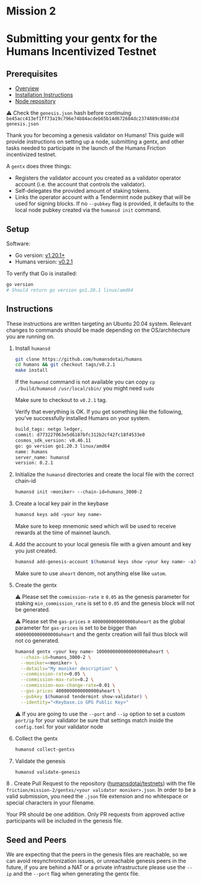 # Mission 2 

# Submitting your gentx for the Humans Incentivized Testnet

## Prerequisites

* [Overview](../../Readme.md)
* [Installation Instructions](../../Install.md)
* [Node repository](https://github.com/humansdotai/humans/)

⚠️ Check the `genesis.json` hash before continuing `be45acc413ef1ff73a19c796e74b84acdeb65b14d672684dc2374889c898cd3d  genesis.json`

Thank you for becoming a genesis validator on Humans! This guide will provide instructions on setting up a node, submitting a gentx, and other tasks needed to participate in the launch of the Humans Friction incentivized testnet.

A `gentx` does three things:

* Registers the validator account you created as a validator operator account (i.e. the account that controls the validator).
* Self-delegates the provided amount of staking tokens.
* Links the operator account with a Tendermint node pubkey that will be used for signing blocks. If no `--pubkey` flag is provided, it defaults to the local node pubkey created via the `humansd init` command.

## Setup

Software:

* Go version: [v1.20.1+](https://golang.org/dl/)
* Humans version: [v0.2.1](https://github.com/humansdotai/humans/releases)

To verify that Go is installed:

```sh
go version
# Should return go version go1.20.1 linux/amd64
```

## Instructions

These instructions are written targeting an Ubuntu 20.04 system.  Relevant changes to commands should be made depending on the OS/architecture you are running on.

1. Install `humansd`

   ```bash
   git clone https://github.com/humansdotai/humans
   cd humans && git checkout tags/v0.2.1
   make install
   ```

   If the `humansd` command is not available you can copy `cp ./build/humansd /usr/local/sbin/` you might need `sudo`

   Make sure to checkout to `v0.2.1` tag.

   Verify that everything is OK. If you get something *like* the following, you've successfully installed Humans on your system.

   ```sh
   build_tags: netgo ledger,
   commit: d773227063e5d6187bfc312b2cf42fc18f4533e0
   cosmos_sdk_version: v0.46.11
   go: go version go1.20.3 linux/amd64
   name: humans
   server_name: humansd
   version: 0.2.1
   ```

2. Initialize the `humansd` directories and create the local file with the correct chain-id

   ```bash
   humansd init <moniker> --chain-id=humans_3000-2
   ```

3. Create a local key pair in the keybase

   ```bash
   humansd keys add <your key name>
   ```

   Make sure to keep mnemonic seed which will be used to receive rewards at the time of mainnet launch.

4. Add the account to your local genesis file with a given amount and key you just created.

   ```bash
   humansd add-genesis-account $(humansd keys show <your key name> -a) 1000000000000000000aheart
   ```

   Make sure to use `aheart` denom, not anything else like `uatom`.

5. Create the gentx

   ⚠️ Please set the `commission-rate` ≥ `0.05` as the genesis parameter for staking `min_commission_rate` is set to `0.05` and the genesis block will not be generated.

     ⚠️ Please set the `gas-prices` ≥ `4000000000000000aheart` as the global parameter for  `gas-prices` is set to be bigger than `4000000000000000aheart` and the gentx creation will fail thus block will not co generated.

   ```bash
   humansd gentx <your key name> 1000000000000000000aheart \
     --chain-id=humans_3000-2 \
     --moniker=<moniker> \
     --details="My moniker description" \
     --commission-rate=0.05 \
     --commission-max-rate=0.2 \
     --commission-max-change-rate=0.01 \
     --gas-prices 4000000000000000aheart \
     --pubkey $(humansd tendermint show-validator) \
     --identity="<Keybase.io GPG Public Key>"
   ```

   ⚠️ If you are going to use the `--port` and `--ip` option to set a custom `port/ip` for your validator be sure that settings match inside the `config.toml` for your validator node
6. Collect the gentx

    ```bash
    humansd collect-gentxs
    ```

7. Validate the genesis

    ```bash
    humansd validate-genesis
    ```

8 . Create Pull Request to the repository ([humansdotai/testnets](https://github.com/humansdotai/testnets)) with the file  `friction/mission-2/gentxs/<your validator moniker>.json`. In order to be a valid submission, you need the `.json` file extension and no whitespace or special characters in your filename.

Your PR should be one addition. Only PR requests from approved active participants will be included in the genesis file.

## Seed and Peers

We are expecting that the peers in the genesis files are reachable, so we can avoid resynchronization issues, or unreachable genesis peers in the future, if you are behind a NAT or a private infrastructure please use the `--ip` and the `--port` flag when generating the gentx file.
